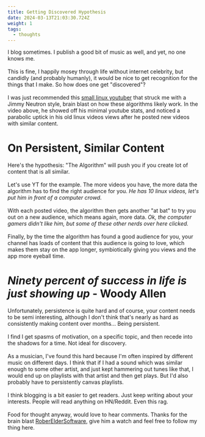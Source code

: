 ```yaml
---
title: Getting Discovered Hypothesis
date: 2024-03-13T21:03:30.724Z
weight: 1
tags:
  - thoughts
---
```

I blog sometimes. I publish a good bit of music as well, and yet, no one knows me.
\
\
This is fine, I happily mosey through life without internet celebrity, but candidly (and probably humanly), it would be nice to get recognition for the things that I make. So how does one get "discovered"?
\
\
I was just recommended this [small linux youtuber](https://www.youtube.com/watch?v=Adz1G-LEu1g) that struck me with a Jimmy Neutron style, brain blast on how these algorithms likely work.  In the video above, he showed off his minimal youtube stats, and noticed a parabolic uptick in his old linux videos views after he posted new videos with similar content.

# On Persistent, Similar Content

Here's the hypothesis: "The Algorithm" will push you if you create lot of content that is all similar. 
\
\
Let's use YT for the example. The more videos you have, the more data the algorithm has to find the right audience for you. *He has 10 linux videos, let's put him in front of a computer crowd.*
\
\
With each posted video, the algorithm then gets another "at bat" to try you out on a new audience, which means again, more data. *Ok, the computer gamers didn't like him, but some of these other nerds over here clicked.*
\
\
Finally, by the time the algorithm has found a good audience for you, your channel has loads of content that this audience is going to love, which makes them stay on the app longer, symbiotically giving you views and the app more eyeball time.

# *Ninety percent of success in life is just showing up* - Woody Allen

Unfortunately, persistence is quite hard and of course, your content needs to be semi interesting, although I don't think that's nearly as hard as consistently making content over months... Being persistent.
\
\
I find I get spasms of motivation, on a specific topic, and then recede into the shadows for a time. Not ideal for discovery.
\
\
As a musician, I've found this hard because I'm often inspired by different music on different days. I think that if I had a sound which was similar enough to some other artist, and just kept hammering out tunes like that, I would end up on playlists with that artist and then get plays. But I'd also probably have to persistently canvas playlists.
\
\
I think blogging is a bit easier to get readers. Just keep writing about your interests. People will read anything on HN/Reddit. Even this rag.
\
\
Food for thought anyway, would love to hear comments. Thanks for the brain blast [RoberElderSoftware](https://www.youtube.com/watch?v=Adz1G-LEu1g), give him a watch and feel free to follow my thing here.
